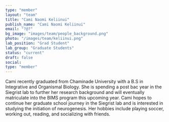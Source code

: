 ```yaml
---
type: "member"
layout: "team"
title: "Cami Naomi Keliinui"
publish_name: "Cami Naomi Keliinui"
email: "?@?"
bg_image: "images/team/people_background.png"
photo: "/images/team/keliinui.png"
lab_position: "Grad Student"
lab_group: "Graduate Students"
status: "current"
draft: false
social:
type: "member"
---
```


Cami recently graduated from Chaminade University with a B.S in Integrative and Organismal Biology.  She is spending a post bac year in the Siegrist lab to further her research background and will eventually matriculate into the BIMS program this upcoming year. Cami hopes to continue her graduate school journey in the Siegrist lab and is interested in studying the initiation of neurogenesis. Her hobbies include playing soccer, working out, reading, and socializing with friends.